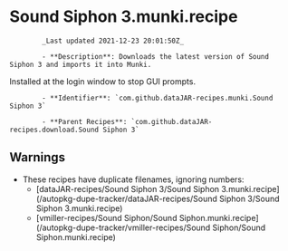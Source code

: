 # Sound Siphon 3.munki.recipe

            _Last updated 2021-12-23 20:01:50Z_

            - **Description**: Downloads the latest version of Sound Siphon 3 and imports it into Munki.

Installed at the login window to stop GUI prompts.

            - **Identifier**: `com.github.dataJAR-recipes.munki.Sound Siphon 3`

            - **Parent Recipes**: `com.github.dataJAR-recipes.download.Sound Siphon 3`


## Warnings

- These recipes have duplicate filenames, ignoring numbers:
    - [dataJAR-recipes/Sound Siphon 3/Sound Siphon 3.munki.recipe](/autopkg-dupe-tracker/dataJAR-recipes/Sound Siphon 3/Sound Siphon 3.munki.recipe)
    - [vmiller-recipes/Sound Siphon/Sound Siphon.munki.recipe](/autopkg-dupe-tracker/vmiller-recipes/Sound Siphon/Sound Siphon.munki.recipe)